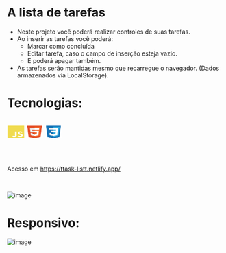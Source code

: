 # A lista de tarefas

- Neste projeto você poderá realizar controles de suas tarefas.
- Ao inserir as tarefas você poderá:
  - Marcar como concluída
  - Editar tarefa, caso o campo de inserção esteja vazio.
  - E poderá apagar também.
- As tarefas serão mantidas mesmo que recarregue o navegador. (Dados armazenados via LocalStorage).

# Tecnologias:

<div style="display: inline_block"><br>
<img align="center" alt="Rafa-Js" height="30" width="40" src="https://raw.githubusercontent.com/devicons/devicon/master/icons/javascript/javascript-plain.svg">
<img align="center" alt="Rafa-HTML" height="30" width="40" src="https://raw.githubusercontent.com/devicons/devicon/master/icons/html5/html5-original.svg">
<img align="center" alt="Rafa-CSS" height="30" width="40" src="https://raw.githubusercontent.com/devicons/devicon/master/icons/css3/css3-original.svg">
</div>

<br><br>

Acesso em https://ttask-listt.netlify.app/

<br>

![image](https://user-images.githubusercontent.com/100312812/211208764-1a2cb539-ba91-4c15-9d09-8130366df954.png)

# Responsivo:

![image](https://user-images.githubusercontent.com/100312812/211208751-b8eb15da-a583-48be-9d5f-cf703dfe4c36.png)

<br>

